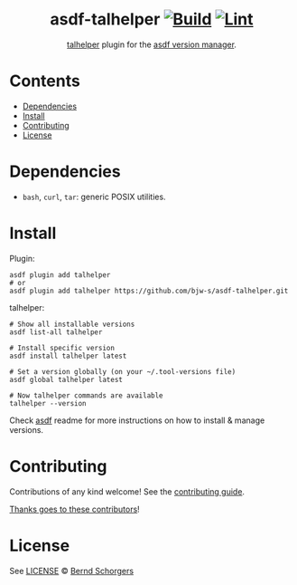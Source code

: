 <div align="center">

# asdf-talhelper [![Build](https://github.com/bjw-s/asdf-talhelper/actions/workflows/build.yml/badge.svg)](https://github.com/bjw-s/asdf-talhelper/actions/workflows/build.yml) [![Lint](https://github.com/bjw-s/asdf-talhelper/actions/workflows/lint.yml/badge.svg)](https://github.com/bjw-s/asdf-talhelper/actions/workflows/lint.yml)


[talhelper](https://github.com/budimanjojo/talhelper) plugin for the [asdf version manager](https://asdf-vm.com).

</div>

# Contents

- [Dependencies](#dependencies)
- [Install](#install)
- [Contributing](#contributing)
- [License](#license)

# Dependencies

- `bash`, `curl`, `tar`: generic POSIX utilities.

# Install

Plugin:

```shell
asdf plugin add talhelper
# or
asdf plugin add talhelper https://github.com/bjw-s/asdf-talhelper.git
```

talhelper:

```shell
# Show all installable versions
asdf list-all talhelper

# Install specific version
asdf install talhelper latest

# Set a version globally (on your ~/.tool-versions file)
asdf global talhelper latest

# Now talhelper commands are available
talhelper --version
```

Check [asdf](https://github.com/asdf-vm/asdf) readme for more instructions on how to
install & manage versions.

# Contributing

Contributions of any kind welcome! See the [contributing guide](contributing.md).

[Thanks goes to these contributors](https://github.com/bjw-s/asdf-talhelper/graphs/contributors)!

# License

See [LICENSE](LICENSE) © [Bernd Schorgers](https://github.com/bjw-s/)
